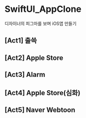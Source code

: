 # SwiftUI_AppClone
디자이너의 피그마를 보며 iOS앱 만들기

## [Act1] 출쓱

## [Act2] Apple Store

## [Act3] Alarm

## [Act4] Apple Store(심화)

## [Act5] Naver Webtoon



